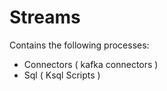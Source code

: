 # Streams

Contains the following processes:

- Connectors  ( kafka connectors )
- Sql ( Ksql Scripts )